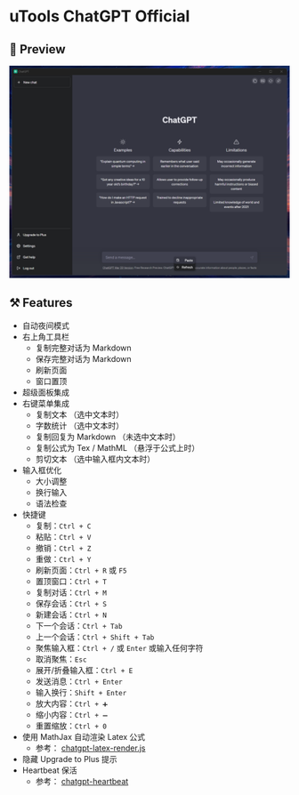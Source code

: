 # uTools ChatGPT Official

## 👀 Preview

![preview](/docs/preview.png)

## ⚒️ Features
- 自动夜间模式
- 右上角工具栏
  - 复制完整对话为 Markdown
  - 保存完整对话为 Markdown
  - 刷新页面
  - 窗口置顶
- 超级面板集成
- 右键菜单集成
  - 复制文本 （选中文本时）
  - 字数统计 （选中文本时）
  - 复制回复为 Markdown （未选中文本时）
  - 复制公式为 Tex / MathML （悬浮于公式上时）
  - 剪切文本 （选中输入框内文本时）
- 输入框优化
  - 大小调整
  - 换行输入
  - 语法检查
- 快捷键
  - 复制：`Ctrl + C`
  - 粘贴：`Ctrl + V`
  - 撤销：`Ctrl + Z`
  - 重做：`Ctrl + Y`
  - 刷新页面：`Ctrl + R` 或 `F5`
  - 置顶窗口：`Ctrl + T`
  - 复制对话：`Ctrl + M`
  - 保存会话：`Ctrl + S`
  - 新建会话：`Ctrl + N`
  - 下一个会话：`Ctrl + Tab`
  - 上一个会话：`Ctrl + Shift + Tab`
  - 聚焦输入框：`Ctrl + /` 或 `Enter` 或输入任何字符
  - 取消聚焦：`Esc`
  - 展开/折叠输入框：`Ctrl + E`
  - 发送消息：`Ctrl + Enter`
  - 输入换行：`Shift + Enter`
  - 放大内容：`Ctrl + ➕`
  - 缩小内容：`Ctrl + ➖`
  - 重置缩放：`Ctrl + 0`
- 使用 MathJax 自动渲染 Latex 公式
  - 参考： [chatgpt-latex-render.js](https://greasyfork.org/zh-CN/scripts/456049)
- 隐藏 Upgrade to Plus 提示
- Heartbeat 保活
  - 参考： [chatgpt-heartbeat](https://greasyfork.org/scripts/462967-chatgpt-heartbeat)